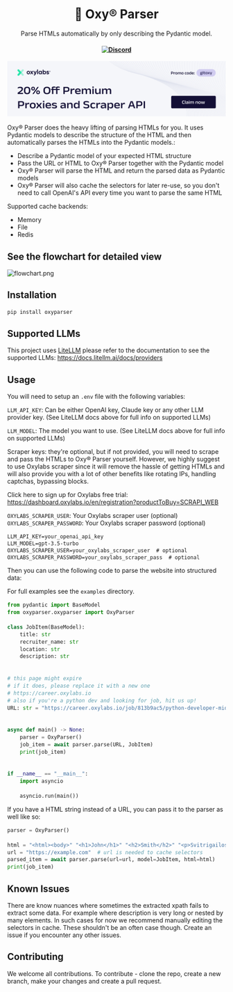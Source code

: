 

<h1 align="center">
        🤖 Oxy® Parser
    </h1>
    <p align="center">
        <p align="center">Parse HTMLs automatically by only describing the Pydantic model.
        <br>
    </p>
<h4 align="center">
    <a href="https://discord.gg/cZZ7Bw4xN3">
        <img src="https://img.shields.io/static/v1?label=Chat%20on&message=Discord&color=blue&logo=Discord&style=flat-square" alt="Discord">
    </a>
</h4>

   [![Oxylabs promo code](https://raw.githubusercontent.com/oxylabs/product-integrations/refs/heads/master/Affiliate-Universal-1090x275.png)](https://oxylabs.go2cloud.org/aff_c?offer_id=7&aff_id=877&url_id=112)

Oxy® Parser does the heavy lifting of parsing HTMLs for you. It uses Pydantic models to describe the structure of the HTML and then automatically parses the HTMLs into the Pydantic models.:
- Describe a Pydantic model of your expected HTML structure
- Pass the URL or HTML to Oxy® Parser together with the Pydantic model
- Oxy® Parser will parse the HTML and return the parsed data as Pydantic models
- Oxy® Parser will also cache the selectors for later re-use, so you don't need to call OpenAI's API every time you want to parse the same HTML

Supported cache backends:
- Memory
- File
- Redis

## See the flowchart for detailed view

![flowchart.png](resources/flowchart.png)

## Installation

```bash
pip install oxyparser
```

## Supported LLMs

This project uses [LiteLLM](https://github.com/BerriAI/litellm) please refer to the documentation
to see the supported LLMs: https://docs.litellm.ai/docs/providers


## Usage

You will need to setup an `.env` file with the following variables:

`LLM_API_KEY`: Can be either OpenAI key, Claude key or any other LLM provider key. (See LiteLLM docs above for full info on supported LLMs)

`LLM_MODEL`: The model you want to use. (See LiteLLM docs above for full info on supported LLMs)

Scraper keys: they're optional, but if not provided, you will need to scrape and pass the HTMLs to Oxy® Parser yourself.
However, we highly suggest to use Oxylabs scraper since it will remove the hassle of getting HTMLs and will also
provide you with a lot of other benefits like rotating IPs, handling captchas, bypassing blocks.

Click here to sign up for Oxylabs free trial: https://dashboard.oxylabs.io/en/registration?productToBuy=SCRAPI_WEB

`OXYLABS_SCRAPER_USER`: Your Oxylabs scraper user (optional)
`OXYLABS_SCRAPER_PASSWORD`: Your Oxylabs scraper password (optional)

```env
LLM_API_KEY=your_openai_api_key
LLM_MODEL=gpt-3.5-turbo
OXYLABS_SCRAPER_USER=your_oxylabs_scraper_user  # optional
OXYLABS_SCRAPER_PASSWORD=your_oxylabs_scraper_pass  # optional
```

Then you can use the following code to parse the website into structured data:

For full examples see the `examples` directory.

```python
from pydantic import BaseModel
from oxyparser.oxyparser import OxyParser

class JobItem(BaseModel):
    title: str
    recruiter_name: str
    location: str
    description: str


# this page might expire
# if it does, please replace it with a new one
# https://career.oxylabs.io
# also if you're a python dev and looking for job, hit us up!
URL: str = "https://career.oxylabs.io/job/813b9ac5/python-developer-mid-senior/"


async def main() -> None:
    parser = OxyParser()
    job_item = await parser.parse(URL, JobItem)
    print(job_item)


if __name__ == "__main__":
    import asyncio

    asyncio.run(main())
```


If you have a HTML string instead of a URL, you can pass it to the parser as well like so:

```python
parser = OxyParser()

html = "<html><body>" "<h1>John</h1>" "<h2>Smith</h2>" "<p>Svitrigailos st.</p>" "<span>2 years old</span></body></html>"
url = "https://example.com"  # url is needed to cache selectors
parsed_item = await parser.parse(url=url, model=JobItem, html=html)
print(job_item)
```

## Known Issues

There are know nuances where sometimes the extracted xpath fails to extract some data. 
For example where description is very long or nested by many elements. In such cases for now we recommend manually
editing the selectors in cache. These shouldn't be an often case though.
Create an issue if you encounter any other issues.

## Contributing

We welcome all contributions. To contribute - clone the repo, create a new branch, make your changes and create a pull request.
